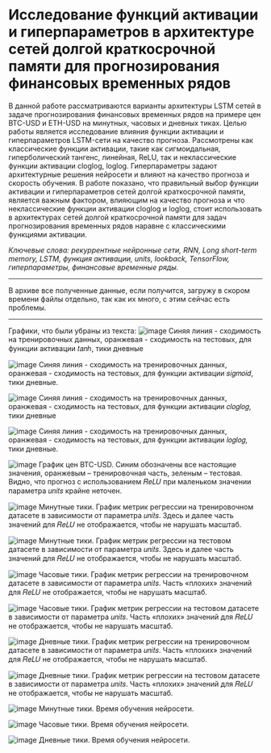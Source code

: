 # Исследование функций активации и гиперпараметров в архитектуре сетей долгой краткосрочной памяти для прогнозирования финансовых временных рядов

В данной работе рассматриваются варианты архитектуры LSTM сетей в задаче прогнозирования финансовых временных рядов на примере цен BTC-USD и ETH-USD на минутных, часовых и дневных тиках. Целью работы является исследование влияния функции активации и гиперпараметров LSTM-сети на качество прогноза. Рассмотрены как классические функции активации, такие как сигмоидальная, гиперболический тангенс, линейная, ReLU, так и неклассические функции активации cloglog, loglog. Гиперпараметры задают архитектурные решения нейросети и влияют на качество прогноза и скорость обучения. 
	В работе показано, что правильный выбор функции активации и гиперпараметров сетей долгой краткосрочной памяти, является важным фактором, влияющим на качество прогноза и что неклассические функции активации cloglog и loglog, стоит использовать в архитектурах сетей долгой краткосрочной памяти для задач прогнозирования временных рядов наравне с классическими функциями активации.
 
_Ключевые слова: рекуррентные нейронные сети, RNN, Long short-term memory, LSTM, функция активации, units, lookback, TensorFlow, гиперпараметры, финансовые временные ряды._

------
В архиве все полученные данные, если получится, загружу в скором времени файлы отдельно, так как их много, с этим сейчас есть проблемы.

-------------
Графики, что были убраны из текста: 
![image](https://github.com/user-attachments/assets/ed8123a5-f10c-4de8-8835-2277292a98b5)
Синяя линия - сходимость на тренировочных данных, оранжевая - сходимость на тестовых, для функции активации 𝑡𝑎𝑛ℎ, тики дневные

![image](https://github.com/user-attachments/assets/9a1e5995-7cd9-4dff-aa32-5d1317377124)
Синяя линия - сходимость на тренировочных данных, оранжевая - сходимость на тестовых, для функции активации 𝑠𝑖𝑔𝑚𝑜𝑖𝑑, тики дневные.

![image](https://github.com/user-attachments/assets/8b8df979-0537-432d-99e1-100a9be86097)
Синяя линия - сходимость на тренировочных данных, оранжевая - сходимость на тестовых, для функции активации 𝑐𝑙𝑜𝑔𝑙𝑜𝑔, тики дневные

![image](https://github.com/user-attachments/assets/6218f7a3-a98c-41af-882a-7080ec8e0a86)
Синяя линия - сходимость на тренировочных данных, оранжевая - сходимость на тестовых, для функции активации 𝑙𝑜𝑔𝑙𝑜𝑔, тики дневные.

![image](https://github.com/user-attachments/assets/e2e0cb44-a714-465d-8d17-defd8ad31a12)
График цен BTC-USD. Синим обозначены все настоящие значения, оранжевым – тренировочная часть, зеленым – тестовая. Видно, что прогноз с использованием 𝑅𝑒𝐿𝑈 при маленьком значении параметра 𝑢𝑛𝑖𝑡𝑠 крайне неточен.

![image](https://github.com/user-attachments/assets/382d8f14-a05d-4426-8328-416c8a23ec90)
Минутные тики. График метрик регрессии на тренировочном датасете в зависимости от параметра 𝑢𝑛𝑖𝑡𝑠. Здесь и далее часть значений для 𝑅𝑒𝐿𝑈 не отображается, чтобы не нарушать масштаб.

![image](https://github.com/user-attachments/assets/02a19b4e-54ee-4355-85ea-c5f654d9f55c)
Минутные тики. График метрик регрессии на тестовом датасете в зависимости от параметра 𝑢𝑛𝑖𝑡𝑠. Здесь и далее часть значений для 𝑅𝑒𝐿𝑈 не отображается, чтобы не нарушать масштаб.

![image](https://github.com/user-attachments/assets/3e7a08f7-8ee9-47d5-a9c3-ab0263e26fce)
Часовые тики. График метрик регрессии на тренировочном датасете в зависимости от параметра 𝑢𝑛𝑖𝑡𝑠. Часть «плохих» значений для 𝑅𝑒𝐿𝑈 не отображается, чтобы не нарушать масштаб.

![image](https://github.com/user-attachments/assets/4b0c35b0-482c-474b-b727-346c470624a8)
Часовые тики. График метрик регрессии на тестовом датасете в зависимости от параметра 𝑢𝑛𝑖𝑡𝑠. Часть «плохих» значений для 𝑅𝑒𝐿𝑈 не отображается, чтобы не нарушать масштаб.

![image](https://github.com/user-attachments/assets/fe4a3fe4-b7d3-4b64-969f-2c1e24b361d2)
Дневные тики. График метрик регрессии на тренировочном датасете в зависимости от параметра 𝑢𝑛𝑖𝑡𝑠. Часть «плохих» значений для 𝑅𝑒𝐿𝑈 не отображается, чтобы не нарушать масштаб.

![image](https://github.com/user-attachments/assets/f5137afa-a8d5-4612-bb5c-03986ce13fb0)
Дневные тики. График метрик регрессии на тестовом датасете в зависимости от параметра 𝑢𝑛𝑖𝑡𝑠. Часть «плохих» значений для 𝑅𝑒𝐿𝑈 не отображается, чтобы не нарушать масштаб.

![image](https://github.com/user-attachments/assets/72ec04f6-87b7-47ff-a071-39616b552a1c)
Минутные тики. Время обучения нейросети.

![image](https://github.com/user-attachments/assets/9b8c916a-6d40-4400-9613-74eceee185c5)
Часовые тики. Время обучения нейросети.

![image](https://github.com/user-attachments/assets/04d7d108-09e5-4670-9262-2391a09c994f)
Дневные тики. Время обучения нейросети.
